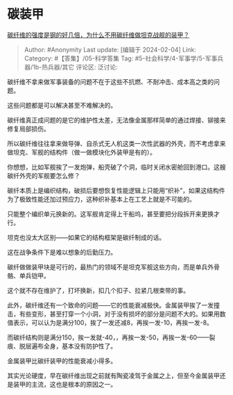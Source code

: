 # 碳装甲
[碳纤维的强度是钢的好几倍，为什么不用碳纤维做坦克战舰的装甲？](https://www.zhihu.com/question/480799471/answer/3387180967)
> Author: #Anonymity
> Last update: [编辑于 2024-02-04]
> Link:
> Category: #【答集】/05-科学答集 
> Tag: #5-社会科学/4-军事学/5-军事兵器/1b-热兵器/其它
> 评论区:
> 泛讨论:

碳纤维不拿来做军事装备的问题不在于这些不抗燃、不耐冲击、成本高之类的问题。

这些问题都是可以解决甚至不难解决的。

碳纤维真正成问题的是它的维护性太差，无法像金属那样简单的通过焊接、铆接来修复局部损伤。

所以碳纤维往往拿来做导弹、自杀式无人机这类一次性武器的外壳，而不考虑拿来做坦克、军舰的结构件（做一做模块化外装甲是有的）。

你想想，比如军舰挨了一发炮弹，船壳破了个洞，临时关闭水密舱回到港口。这艘碳纤外壳的军舰要怎么修？

碳纤本质上是编织结构，破损后要想恢复性能逻辑上只能用“织补”，如果这结构件为了极致性能还加过预应力，这种织补基本上在工艺上就是不可能的。

只能整个编织单元换新的。这军舰肯定得上干船坞，甚至要把分段拆开来更换才行。

坦克也没太大区别——如果它的结构框架是碳纤制成的话。

这在战争条件下是难以想象的后勤压力。

碳纤做做装甲块是可行的，最热门的领域不是坦克军舰这些方向，而是单兵外骨骼、单兵铠甲。

这个就不存在维护了，打坏换新，扣几个扣子、拉紧几根束带的事。

  

此外，碳纤维还有一个致命的问题——它的性能衰减极快。金属装甲挨了一发撞击，有些变形，甚至打穿一个小洞，对于没有损坏的部分是问题不大的。如果用数值表示，可以认为是满分100，挨了一发还减8，再挨一发-10，再挨一发-8。

而碳纤结构则是满分150，挨一发就-40，，再挨一发-50，再挨一发-60——裂痕、脱层遍布全身，基本没有防护性了。

金属装甲比碳纤装甲的性能衰减小得多。

其实光论硬度，早在碳纤维出现之前就有陶瓷凌驾于金属之上，但至今金属装甲还是装甲的主流，这也是根本的原因之一。
